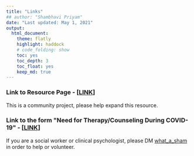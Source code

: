 ```yaml
---
title: "Links"
## author: "Shambhavi Priyam"
date: "Last updated: May 1, 2021"
output:
  html_document:
    theme: flatly
    highlight: haddock
    # code_folding: show
    toc: yes
    toc_depth: 3
    toc_float: yes
    keep_md: true
---
```




### Link to Resource Page - [[LINK](https://shambhavipriyam.github.io/covid_communityMH/index.html)]
This is a community project, please help expand this resource. 

### Link to the form "Need for Therapy/Counseling During COVID-19" - [[LINK](https://forms.gle/1BwEE94jK5uoBAtX6)]
If you are a social worker or clinical psychologist, please DM [what_a_sham](https://www.instagram.com/what_a_sham/) in order to help or volunteer.
